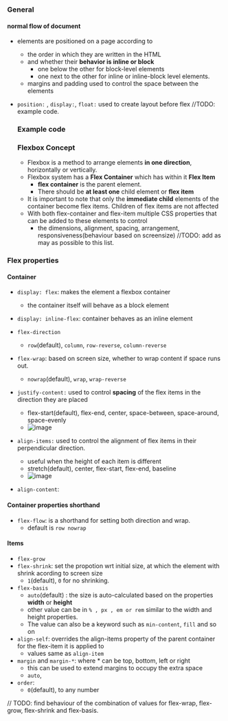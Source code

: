 ### General

#### normal flow of document
- elements are positioned on a page according to
  - the order in which they are written in the HTML
  - and whether their **behavior is inline or block**
    - one below the other for block-level elements
    - one next to the other for inline or inline-block level elements.
  - margins and padding used to control the space between the elements
- `position:` , `display:`, `float:` used to create layout before flex //TODO: example code.

  ### Example code
  
  ### Flexbox Concept
  - Flexbox is a method to arrange elements **in one direction**, horizontally or vertically.
  - Flexbox system has a **Flex Container** which has within it **Flex Item**
    - **flex container** is the parent element.
    - There should be **at least one** child element or **flex item**
  - It is important to note that only the **immediate child** elements of the container become flex items. Children of flex items are not affected
  - With both flex-container and flex-item multiple CSS properties that can be added to these elements to control
    - the dimensions, alignment, spacing, arrangement, responsiveness(behaviour based on screensize) //TODO: add as may as possible to this list.
   
### Flex properties
#### Container
- `display: flex`: makes the element a flexbox container
  - the container itself will behave as a block element
- `display: inline-flex`: container behaves as an inline element
- `flex-direction`
  - `row`(default), `column`, `row-reverse`, `column-reverse`

- `flex-wrap`: based on screen size, whether to wrap content if space runs out.
  - `nowrap`(default), `wrap`, `wrap-reverse`

- `justify-content:` used to control **spacing** of the flex items in the direction they are placed
  - flex-start(default), flex-end, center, space-between, space-around, space-evenly
  - ![image](https://github.com/connectkushal/cssnotes/assets/19621775/8165b1a9-4b7e-4558-8d6c-1e961a8d1d15)

- `align-items:` used to control the alignment of flex items in their perpendicular direction.
  - useful when the height of each item is different
  - stretch(default), center, flex-start, flex-end, baseline
  - ![image](https://github.com/connectkushal/cssnotes/assets/19621775/d31b64e9-579c-45fe-8a6d-51b96c78b301)
 
- `align-content`:

#### Container properties shorthand
- `flex-flow`: is a shorthand for setting both direction and wrap.
  - default is `row nowrap` 

#### Items
- `flex-grow`
- `flex-shrink`: set the propotion wrt initial size, at which the element with shrink acording to screen size
  - `1`(default), `0` for no shrinking.
- `flex-basis`
  - `auto`(default) : the size is auto-calculated based on the properties **width** or **height**
  - other value can be in `% , px , em or rem` similar to the width and height properties.
  - The value can also be a keyword such as `min-content`, `fill` and so on
- `align-self`: overrides the align-items property of the parent container for the flex-item it is applied to
  - values same as `align-item`
- `margin` and `margin-*`: where * can be top, bottom, left or right
  - this can be used to extend margins to occupy the extra space
  - `auto`,
- `order`:
  - `0`(default), to any number
 
// TODO: find behaviour of the combination of values for flex-wrap, flex-grow, flex-shrink and flex-basis.
